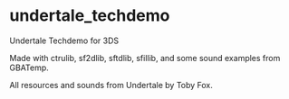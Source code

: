 # undertale_techdemo
Undertale Techdemo for 3DS

Made with ctrulib, sf2dlib, sftdlib, sfillib, and some sound examples from GBATemp.

All resources and sounds from Undertale by Toby Fox.
